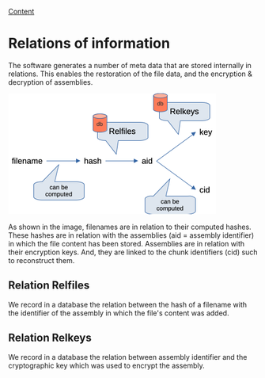 [Content](00_Content.md)

# Relations of information

The software generates a number of meta data that are stored internally in relations. This enables the restoration of the file data, and the encryption & decryption of assemblies.

![Relations of information in eLyKseeR](./img/img2.png)

As shown in the image, filenames are in relation to their computed hashes.
These hashes are in relation with the assemblies (aid = assembly identifier) in which the file content has been stored.
Assemblies are in relation with their encryption keys. And, they are linked to the chunk identifiers (cid) such to reconstruct them.

## Relation Relfiles

We record in a database the relation between the hash of a filename with the identifier of the assembly in which the file's content was added.

## Relation Relkeys

We record in a database the relation between assembly identifier and the cryptographic key which was used to encrypt the assembly.
